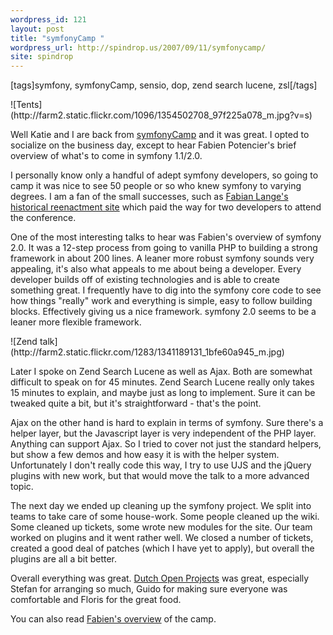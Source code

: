 ```yaml
---
wordpress_id: 121
layout: post
title: "symfonyCamp "
wordpress_url: http://spindrop.us/2007/09/11/symfonycamp/
site: spindrop
---
```

[tags]symfony, symfonyCamp, sensio, dop, zend search lucene, zsl[/tags]

[sc]: http://symfonycamp.com/
[dop]: http://dop.nu/
[fp]: http://www.symfony-project.com/blog/2007/09/07/symfony-camp
[fl]: http://www.tempus-vivit.net/

<span class="photoright">
![Tents](http://farm2.static.flickr.com/1096/1354502708_97f225a078_m.jpg?v=s)
</span>


Well Katie and I are back from [symfonyCamp][sc] and it was great.  I opted to socialize on the business day, except to hear Fabien Potencier's brief overview of what's to come in symfony 1.1/2.0.

I personally know only a handful of adept symfony developers, so going to camp it was nice to see 50 people or so who knew symfony to varying degrees.  I am a fan of the small successes, such as [Fabian Lange's historical reenactment site][fl] which paid the way for two developers to attend the conference.

One of the most interesting talks to hear was Fabien's overview of symfony 2.0.  It was a 12-step process from going to vanilla PHP to building a strong framework in about 200 lines.  A leaner more robust symfony sounds very appealing, it's also what appeals to me about being a developer.  Every developer builds off of existing technologies and is able to create something great.  I frequently have to dig into the symfony core code to see how things "really" work and everything is simple, easy to follow building blocks.  Effectively giving us a nice framework.  symfony 2.0 seems to be a leaner more flexible framework.

<span class="photoleft">
![Zend talk](http://farm2.static.flickr.com/1283/1341189131_1bfe60a945_m.jpg)
</span>

Later I spoke on Zend Search Lucene as well as Ajax.  Both are somewhat difficult to speak on for 45 minutes.  Zend Search Lucene really only takes 15 minutes to explain, and maybe just as long to implement.  Sure it can be tweaked quite a bit, but it's straightforward - that's the point.  

Ajax on the other hand is hard to explain in terms of symfony.  Sure there's a helper layer, but the Javascript layer is very independent of the PHP layer.  Anything can support Ajax.  So I tried to cover not just the standard helpers, but show a few demos and how easy it is with the helper system.  Unfortunately I don't really code this way, I try to use UJS and the jQuery plugins with new work, but that would move the talk to a more advanced topic.

The next day we ended up cleaning up the symfony project.  We split into teams to take care of some house-work.  Some people cleaned up the wiki.  Some cleaned up tickets, some wrote new modules for the site.  Our team worked on plugins and it went rather well.  We closed a number of tickets, created a good deal of patches (which I have yet to apply), but overall the plugins are all a bit better.

Overall everything was great.  [Dutch Open Projects][dop] was great, especially Stefan for arranging so much, Guido for making sure everyone was comfortable and Floris for the great food.

You can also read [Fabien's overview][fp] of the camp.
